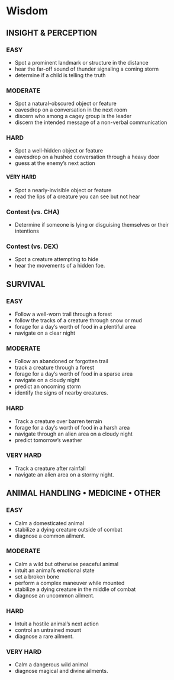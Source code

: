 # Wisdom

## INSIGHT & PERCEPTION

### **EASY**
  - Spot a prominent landmark or structure in the distance
  - hear the far-off sound of thunder signaling a coming storm
  - determine if a child is telling the truth
### **MODERATE**
  - Spot a natural-obscured object or feature
  - eavesdrop on a conversation in the next room
  - discern who among a cagey group is the leader
  - discern the intended message of a non-verbal communication
### **HARD**
  - Spot a well-hidden object or feature
  - eavesdrop on a hushed conversation through a heavy door
  - guess at the enemy’s next action
#### **VERY HARD**
  - Spot a nearly-invisible object or feature
  - read the lips of a creature you can see but not hear
### **Contest (vs. CHA)**
  - Determine if someone is lying or disguising themselves or their intentions
### **Contest (vs. DEX)**
  - Spot a creature attempting to hide
  - hear the movements of a hidden foe.

## SURVIVAL

### **EASY**
  - Follow a well-worn trail through a forest
  - follow the tracks of a creature through snow or mud
  - forage for a day’s worth of food in a plentiful area
  - navigate on a clear night
### **MODERATE**
  - Follow an abandoned or forgotten trail
  - track a creature through a forest
  - forage for a day’s worth of food in a sparse area
  - navigate on a cloudy night
  - predict an oncoming storm
  - identify the signs of nearby creatures.
### **HARD**
  - Track a creature over barren terrain
  - forage for a day’s worth of food in a harsh area
  - navigate through an alien area on a cloudy night
  - predict tomorrow’s weather
### **VERY HARD**
  - Track a creature after rainfall
  - navigate an alien area on a stormy night.

## ANIMAL HANDLING • MEDICINE • OTHER

### **EASY**
  - Calm a domesticated animal
  - stabilize a dying creature outside of combat
  - diagnose a common ailment.
### **MODERATE**
  - Calm a wild but otherwise peaceful animal
  - intuit an animal’s emotional state
  - set a broken bone
  - perform a complex maneuver while mounted
  - stabilize a dying creature in the middle of combat
  - diagnose an uncommon ailment.
### **HARD**
  - Intuit a hostile animal’s next action
  - control an untrained mount
  - diagnose a rare ailment.
### **VERY HARD**
  - Calm a dangerous wild animal
  - diagnose magical and divine ailments.
